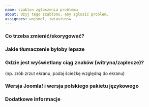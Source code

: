 ```yaml
---
name: szablon zgłoszenia problemu
about: Użyj tego szablonu, aby zgłosić problem.
assignees: wojsmol, zwiastunsw
---
```


### Co trzeba zmienić/skorygować?



### Jakie tłumaczenie byłoby lepsze



### Gdzie jest wyświetlany ciąg znaków (witryna/zaplecze)?
(np. zrób zrzut ekranu, podaj ścieżkę względną do ekranu)


### Wersja Joomla! i wersja polskiego pakietu językowego



### Dodatkowe informacje




